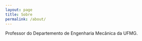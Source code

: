 ```yaml
---
layout: page
title: Sobre
permalink: /about/
---
```


Professor do Departemento de Engenharia Mecânica da UFMG.
